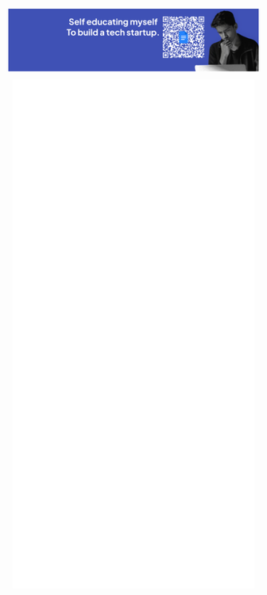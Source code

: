 <!-- Banner (optional, custom SVG/pic can be top) -->
<p align="center">
  <img src="Untitled design.png" alt="Banner" />
</p>

<p align="center">
  <img src="./metrics.svg" alt="metrics" />
</p>

